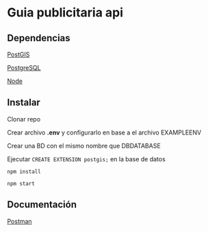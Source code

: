 # Guia publicitaria api

## Dependencias

[PostGIS](https://postgis.net/docs/postgis_installation.html#install_short_version)

[PostgreSQL](https://www.postgresql.org/)

[Node](https://nodejs.org/en/)

## Instalar

Clonar repo

Crear archivo **.env** y configurarlo en base a el archivo EXAMPLEENV

Crear una BD con el mismo nombre que DBDATABASE

Ejecutar `CREATE EXTENSION postgis;` en la base de datos

`npm install`

`npm start`

## Documentación

[Postman](https://documenter.getpostman.com/view/8636885/SW7XYUUF?version=latest)

